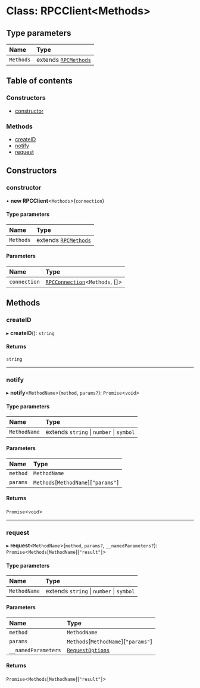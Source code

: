 # Class: RPCClient<Methods\>

## Type parameters

| Name | Type |
| :------ | :------ |
| `Methods` | extends [`RPCMethods`](../README.md#rpcmethods) |

## Table of contents

### Constructors

- [constructor](RPCClient.md#constructor)

### Methods

- [createID](RPCClient.md#createid)
- [notify](RPCClient.md#notify)
- [request](RPCClient.md#request)

## Constructors

### constructor

• **new RPCClient**<`Methods`\>(`connection`)

#### Type parameters

| Name | Type |
| :------ | :------ |
| `Methods` | extends [`RPCMethods`](../README.md#rpcmethods) |

#### Parameters

| Name | Type |
| :------ | :------ |
| `connection` | [`RPCConnection`](../README.md#rpcconnection)<`Methods`, []\> |

## Methods

### createID

▸ **createID**(): `string`

#### Returns

`string`

___

### notify

▸ **notify**<`MethodName`\>(`method`, `params?`): `Promise`<`void`\>

#### Type parameters

| Name | Type |
| :------ | :------ |
| `MethodName` | extends `string` \| `number` \| `symbol` |

#### Parameters

| Name | Type |
| :------ | :------ |
| `method` | `MethodName` |
| `params` | `Methods`[`MethodName`][``"params"``] |

#### Returns

`Promise`<`void`\>

___

### request

▸ **request**<`MethodName`\>(`method`, `params?`, `__namedParameters?`): `Promise`<`Methods`[`MethodName`][``"result"``]\>

#### Type parameters

| Name | Type |
| :------ | :------ |
| `MethodName` | extends `string` \| `number` \| `symbol` |

#### Parameters

| Name | Type |
| :------ | :------ |
| `method` | `MethodName` |
| `params` | `Methods`[`MethodName`][``"params"``] |
| `__namedParameters` | [`RequestOptions`](../README.md#requestoptions) |

#### Returns

`Promise`<`Methods`[`MethodName`][``"result"``]\>
